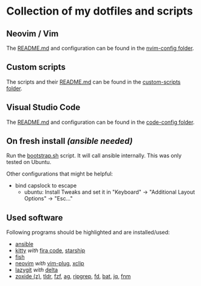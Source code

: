 # Collection of my dotfiles and scripts


## Neovim / Vim

The [README.md](./.config/nvim/README.md) and configuration can be found in the [nvim-config folder](./.config/nvim).


## Custom scripts

The scripts and their [README.md](./custom-scripts/README.md) can be found in the [custom-scripts folder](./custom-scripts).


## Visual Studio Code

The [README.md](./.config/Code/User/README.md) and configuration can be found in the [code-config folder](./config/Coder/User).


## On fresh install _(ansible needed)_

Run the [bootstrap.sh](./ansible/bootstrap.sh) script.
It will call ansible internally. This was only tested on Ubuntu.

Other configurations that might be helpful:
* bind capslock to escape
  * ubuntu: Install Tweaks and set it in "Keyboard" -> "Additional Layout Options" -> "Esc..."


## Used software

Following programs should be highlighted and are installed/used:
* [ansible](https://github.com/ansible/ansible)
* [kitty](https://github.com/kovidgoyal/kitty) _with_ [fira code](https://github.com/tonsky/FiraCode), [starship](https://github.com/starship/starship)
* [fish](https://github.com/fish-shell/fish-shell)
* [neovim](https://github.com/neovim/neovim) _with_ [vim-plug](https://github.com/junegunn/vim-plug), [xclip](https://wiki.ubuntuusers.de/xclip/)
* [lazygit](https://github.com/jesseduffield/lazygit) _with_ [delta](https://github.com/dandavison/delta)
* [zoxide (z)](https://github.com/ajeetdsouza/zoxide), [tldr](https://github.com/tldr-pages/tldr), [fzf](https://github.com/junegunn/fzf), [ag](https://github.com/ggreer/the_silver_searcher), [ripgrep](https://github.com/BurntSushi/ripgrep), [fd](https://github.com/sharkdp/fd), [bat](https://github.com/sharkdp/bat), [jq](https://github.com/stedolan/jq), [fnm](https://github.com/Schniz/fnm)
